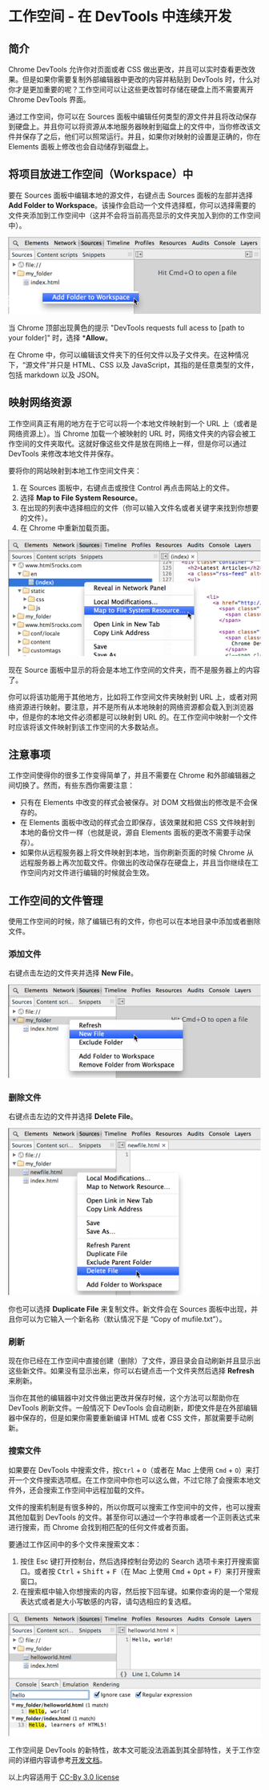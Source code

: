 # 工作空间 - 在 DevTools 中连续开发

## 简介

Chrome DevTools 允许你对页面或者 CSS 做出更改，并且可以实时查看更改效果。但是如果你需要复制外部编辑器中更改的内容并粘贴到 DevTools 时，什么对你才是更加重要的呢？工作空间可以让这些更改暂时存储在硬盘上而不需要离开 Chrome DevTools 界面。

通过工作空间，你可以在 Sources 面板中编辑任何类型的源文件并且将改动保存到硬盘上。并且你可以将资源从本地服务器映射到磁盘上的文件中，当你修改该文件并保存了之后，他们可以照常运行。并且，如果你对映射的设置是正确的，你在 Elements 面板上修改也会自动储存到磁盘上。

## 将项目放进工作空间（Workspace）中

要在 Sources 面板中编辑本地的源文件，右键点击 Sources 面板的左部并选择 **Add Folder to Workspace**。该操作会启动一个文件选择框，你可以选择需要的文件夹添加到工作空间中（这并不会将当前高亮显示的文件夹加入到你的工作空间中）。

![addfolder](images/addfolder.png)

当 Chrome 顶部出现黄色的提示 "DevTools requests full acess to [path to your folder]" 时，选择 ***Allow**。

在 Chrome 中，你可以编辑该文件夹下的任何文件以及子文件夹。在这种情况下，“源文件”并只是 HTML、CSS 以及 JavaScript，其指的是任意类型的文件，包括 markdown 以及 JSON。

## 映射网络资源

工作空间真正有用的地方在于它可以将一个本地文件映射到一个 URL 上（或者是网络资源上）。当 Chrome 加载一个被映射的 URL 时，网络文件夹的内容会被工作空间的文件夹取代。这就好像这些文件是放在网络上一样，但是你可以通过 DevTools 来修改本地文件并保存。

要将你的网站映射到本地工作空间文件夹：

1. 在 Sources 面板中，右键点击或按住 Control 再点击网站上的文件。
2. 选择 **Map to File System Resource**。
3. 在出现的列表中选择相应的文件（你可以输入文件名或者关键字来找到你想要的文件）。
4. 在 Chrome 中重新加载页面。

![maptoresource](images/maptoresource.png)

现在 Source 面板中显示的将会是本地工作空间的文件夹，而不是服务器上的内容了。

你可以将该功能用于其他地方，比如将工作空间文件夹映射到 URL 上，或者对网络资源进行映射。要注意，并不是所有从本地映射的网络资源都会载入到浏览器中，但是你的本地文件必须都是可以映射到 URL 的。在工作空间中映射一个文件时应该将该文件映射到该工作空间的大多数站点。

## 注意事项

工作空间使得你的很多工作变得简单了，并且不需要在 Chrome 和外部编辑器之间切换了。然而，有些东西你需要注意：

- 只有在 Elements 中改变的样式会被保存。对 DOM 文档做出的修改是不会保存的。
- 在 Elements 面板中改动的样式会立即保存，该效果就和把 CSS 文件映射到本地的备份文件一样（也就是说，源自 Elements 面板的更改不需要手动保存）。
- 如果你从远程服务器上将文件映射到本地，当你刷新页面的时候 Chrome 从远程服务器上再次加载文件。你做出的改动保存在硬盘上，并且当你继续在工作空间内对文件进行编辑的时候就会生效。

## 工作空间的文件管理

使用工作空间的时候，除了编辑已有的文件，你也可以在本地目录中添加或者删除文件。

### 添加文件

右键点击左边的文件夹并选择 **New File**。

![newfile](images/newfile.png)

### 删除文件

右键点击左边的文件并选择 **Delete File**。

![deletefile](images/deletefile.png)

你也可以选择 **Duplicate File** 来复制文件。新文件会在 Sources 面板中出现，并且你可以为它输入一个新名称（默认情况下是 “Copy of mufile.txt”）。

### 刷新

现在你已经在工作空间中直接创建（删除）了文件，源目录会自动刷新并且显示出这些新文件。如果没有显示出来，你可以右键点击一个文件夹然后选择 **Refresh** 来刷新。

当你在其他的编辑器中对文件做出更改并保存时候，这个方法可以帮助你在 DevTools 刷新文件。一般情况下 DevTools 会自动刷新，即使文件是在外部编辑器中保存的，但是如果你需要重新编译 HTML 或者 CSS 文件，那就需要手动刷新。

### 搜索文件

如果要在 DevTools 中搜索文件，按`Ctrl` + `O`（或者在 Mac 上使用 `Cmd` + `O`）来打开一个文件搜索选项框。在工作空间中你也可以这么做，不过它除了会搜索本地文件外，还会搜索工作空间中远程加载的文件。

文件的搜索机制是有很多种的，所以你既可以搜索工作空间中的文件，也可以搜索其他加载到 DevTools 的文件。甚至你可以通过一个字符串或者一个正则表达式来进行搜索，而 Chrome 会找到相匹配的任何文件或者页面。

要通过工作区间中的多个文件来搜索文本：

1. 按住 Esc 键打开控制台，然后选择控制台旁边的 Search 选项卡来打开搜索窗口。或者按 <kbd>Ctrl</kbd> + <kbd>Shift</kbd> + <kbd>F</kbd>（在 Mac 上使用 <kbd>Cmd</kbd> + <kbd>Opt</kbd> + <kbd>F</kbd>）来打开搜索窗口。
2. 在搜索框中输入你想搜索的内容，然后按下回车键。如果你查询的是一个常规表达式或者是大小写敏感的内容，请勾选相应的复选框。

![searchacross](images/searchacross.png)

工作空间是 DevTools 的新特性，故本文可能没法涵盖到其全部特性，关于工作空间的详细内容请参考[开发文档](https://github.com/GoogleChrome/devtools-docs/issues/30)。

以上内容适用于 [CC-By 3.0 license](http://creativecommons.org/licenses/by/3.0/)